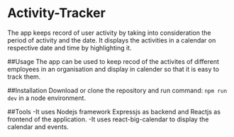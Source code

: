 # Activity-Tracker
The app keeps record of user activity by taking into consideration the period of activity and the date. It displays the activities in a calendar on respective date and time by highlighting it.

##Usage
The app can be used to keep recod of the activites of different employees in an organisation and display in calender so that it is easy to track them.

##Installation
Download or clone the repository and run command: ```npm run dev``` in a node environment.
  
##Tools
-It uses Nodejs framework Expressjs as backend and Reactjs as frontend of the application. 
-It uses react-big-calendar to display the calendar and events.
